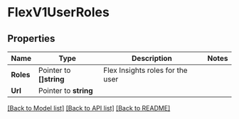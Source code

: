 # FlexV1UserRoles

## Properties

Name | Type | Description | Notes
------------ | ------------- | ------------- | -------------
**Roles** | Pointer to **[]string** | Flex Insights roles for the user |
**Url** | Pointer to **string** |  |

[[Back to Model list]](../README.md#documentation-for-models) [[Back to API list]](../README.md#documentation-for-api-endpoints) [[Back to README]](../README.md)


